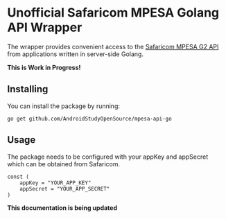 # Unofficial Safaricom MPESA Golang API Wrapper

The wrapper provides convenient access to the [Safaricom MPESA G2 API](https://developer.safaricom.co.ke/apis) from applications written in server-side Golang. 

**This is Work in Progress!**

## Installing
You can install the package by running:

```
go get github.com/AndroidStudyOpenSource/mpesa-api-go
```

## Usage
The package needs to be configured with your appKey and appSecret which can be obtained from Safaricom.

```
const (
	appKey = "YOUR_APP_KEY"		    
	appSecret = "YOUR_APP_SECRET"	   
)
```

**This documentation is being updated**